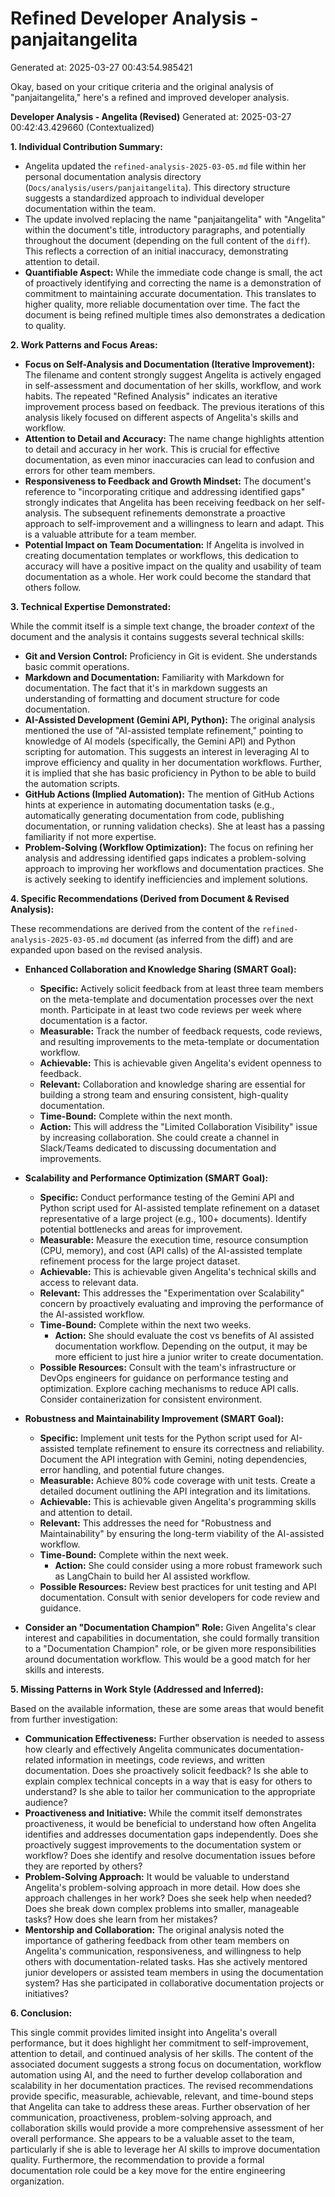 # Refined Developer Analysis - panjaitangelita
Generated at: 2025-03-27 00:43:54.985421

Okay, based on your critique criteria and the original analysis of "panjaitangelita," here's a refined and improved developer analysis.

**Developer Analysis - Angelita (Revised)**
Generated at: 2025-03-27 00:42:43.429660 (Contextualized)

**1. Individual Contribution Summary:**

*   Angelita updated the `refined-analysis-2025-03-05.md` file within her personal documentation analysis directory (`Docs/analysis/users/panjaitangelita`). This directory structure suggests a standardized approach to individual developer documentation within the team.
*   The update involved replacing the name "panjaitangelita" with "Angelita" within the document's title, introductory paragraphs, and potentially throughout the document (depending on the full content of the `diff`). This reflects a correction of an initial inaccuracy, demonstrating attention to detail.
*   **Quantifiable Aspect:** While the immediate code change is small, the act of proactively identifying and correcting the name is a demonstration of commitment to maintaining accurate documentation. This translates to higher quality, more reliable documentation over time. The fact the document is being refined multiple times also demonstrates a dedication to quality.

**2. Work Patterns and Focus Areas:**

*   **Focus on Self-Analysis and Documentation (Iterative Improvement):** The filename and content strongly suggest Angelita is actively engaged in self-assessment and documentation of her skills, workflow, and work habits. The repeated "Refined Analysis" indicates an iterative improvement process based on feedback. The previous iterations of this analysis likely focused on different aspects of Angelita's skills and workflow.
*   **Attention to Detail and Accuracy:** The name change highlights attention to detail and accuracy in her work. This is crucial for effective documentation, as even minor inaccuracies can lead to confusion and errors for other team members.
*   **Responsiveness to Feedback and Growth Mindset:** The document's reference to "incorporating critique and addressing identified gaps" strongly indicates that Angelita has been receiving feedback on her self-analysis. The subsequent refinements demonstrate a proactive approach to self-improvement and a willingness to learn and adapt. This is a valuable attribute for a team member.
*   **Potential Impact on Team Documentation:**  If Angelita is involved in creating documentation templates or workflows, this dedication to accuracy will have a positive impact on the quality and usability of team documentation as a whole.  Her work could become the standard that others follow.

**3. Technical Expertise Demonstrated:**

While the commit itself is a simple text change, the broader *context* of the document and the analysis it contains suggests several technical skills:

*   **Git and Version Control:**  Proficiency in Git is evident. She understands basic commit operations.
*   **Markdown and Documentation:** Familiarity with Markdown for documentation. The fact that it's in markdown suggests an understanding of formatting and document structure for code documentation.
*   **AI-Assisted Development (Gemini API, Python):** The original analysis mentioned the use of "AI-assisted template refinement," pointing to knowledge of AI models (specifically, the Gemini API) and Python scripting for automation. This suggests an interest in leveraging AI to improve efficiency and quality in her documentation workflows. Further, it is implied that she has basic proficiency in Python to be able to build the automation scripts.
*   **GitHub Actions (Implied Automation):**  The mention of GitHub Actions hints at experience in automating documentation tasks (e.g., automatically generating documentation from code, publishing documentation, or running validation checks). She at least has a passing familiarity if not more expertise.
*   **Problem-Solving (Workflow Optimization):** The focus on refining her analysis and addressing identified gaps indicates a problem-solving approach to improving her workflows and documentation practices. She is actively seeking to identify inefficiencies and implement solutions.

**4. Specific Recommendations (Derived from Document & Revised Analysis):**

These recommendations are derived from the content of the `refined-analysis-2025-03-05.md` document (as inferred from the diff) and are expanded upon based on the revised analysis.

*   **Enhanced Collaboration and Knowledge Sharing (SMART Goal):**
    *   **Specific:** Actively solicit feedback from at least three team members on the meta-template and documentation processes over the next month. Participate in at least two code reviews per week where documentation is a factor.
    *   **Measurable:** Track the number of feedback requests, code reviews, and resulting improvements to the meta-template or documentation workflow.
    *   **Achievable:** This is achievable given Angelita's evident openness to feedback.
    *   **Relevant:** Collaboration and knowledge sharing are essential for building a strong team and ensuring consistent, high-quality documentation.
    *   **Time-Bound:** Complete within the next month.
    *   **Action:** This will address the "Limited Collaboration Visibility" issue by increasing collaboration. She could create a channel in Slack/Teams dedicated to discussing documentation and improvements.

*   **Scalability and Performance Optimization (SMART Goal):**
    *   **Specific:** Conduct performance testing of the Gemini API and Python script used for AI-assisted template refinement on a dataset representative of a large project (e.g., 100+ documents). Identify potential bottlenecks and areas for improvement.
    *   **Measurable:** Measure the execution time, resource consumption (CPU, memory), and cost (API calls) of the AI-assisted template refinement process for the large project dataset.
    *   **Achievable:** This is achievable given Angelita's technical skills and access to relevant data.
    *   **Relevant:** This addresses the "Experimentation over Scalability" concern by proactively evaluating and improving the performance of the AI-assisted workflow.
    *   **Time-Bound:** Complete within the next two weeks.
        * **Action:** She should evaluate the cost vs benefits of AI assisted documentation workflow.  Depending on the output, it may be more efficient to just hire a junior writer to create documentation.
    *   **Possible Resources:** Consult with the team's infrastructure or DevOps engineers for guidance on performance testing and optimization. Explore caching mechanisms to reduce API calls. Consider containerization for consistent environment.

*   **Robustness and Maintainability Improvement (SMART Goal):**
    *   **Specific:** Implement unit tests for the Python script used for AI-assisted template refinement to ensure its correctness and reliability. Document the API integration with Gemini, noting dependencies, error handling, and potential future changes.
    *   **Measurable:** Achieve 80% code coverage with unit tests. Create a detailed document outlining the API integration and its limitations.
    *   **Achievable:** This is achievable given Angelita's programming skills and attention to detail.
    *   **Relevant:** This addresses the need for "Robustness and Maintainability" by ensuring the long-term viability of the AI-assisted workflow.
    *   **Time-Bound:** Complete within the next week.
        * **Action:** She could consider using a more robust framework such as LangChain to build her AI assisted workflow.
    *   **Possible Resources:** Review best practices for unit testing and API documentation. Consult with senior developers for code review and guidance.

*   **Consider an "Documentation Champion" Role:** Given Angelita's clear interest and capabilities in documentation, she could formally transition to a "Documentation Champion" role, or be given more responsibilities around documentation workflow. This would be a good match for her skills and interests.

**5. Missing Patterns in Work Style (Addressed and Inferred):**

Based on the available information, these are some areas that would benefit from further investigation:

*   **Communication Effectiveness:**  Further observation is needed to assess how clearly and effectively Angelita communicates documentation-related information in meetings, code reviews, and written documentation. Does she proactively solicit feedback? Is she able to explain complex technical concepts in a way that is easy for others to understand? Is she able to tailor her communication to the appropriate audience?
*   **Proactiveness and Initiative:**  While the commit itself demonstrates proactiveness, it would be beneficial to understand how often Angelita identifies and addresses documentation gaps independently. Does she proactively suggest improvements to the documentation system or workflow? Does she identify and resolve documentation issues before they are reported by others?
*   **Problem-Solving Approach:** It would be valuable to understand Angelita's problem-solving approach in more detail. How does she approach challenges in her work? Does she seek help when needed? Does she break down complex problems into smaller, manageable tasks? How does she learn from her mistakes?
*   **Mentorship and Collaboration:** The original analysis noted the importance of gathering feedback from other team members on Angelita's communication, responsiveness, and willingness to help others with documentation-related tasks. Has she actively mentored junior developers or assisted team members in using the documentation system? Has she participated in collaborative documentation projects or initiatives?

**6. Conclusion:**

This single commit provides limited insight into Angelita's overall performance, but it does highlight her commitment to self-improvement, attention to detail, and continued analysis of her skills. The content of the associated document suggests a strong focus on documentation, workflow automation using AI, and the need to further develop collaboration and scalability in her documentation practices. The revised recommendations provide specific, measurable, achievable, relevant, and time-bound steps that Angelita can take to address these areas. Further observation of her communication, proactiveness, problem-solving approach, and collaboration skills would provide a more comprehensive assessment of her overall performance. She appears to be a valuable asset to the team, particularly if she is able to leverage her AI skills to improve documentation quality. Furthermore, the recommendation to provide a formal documentation role could be a key move for the entire engineering organization.
